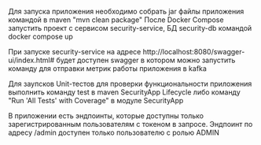Для запуска приложения необходимо собрать jar файлы приложения командой в maven "mvn clean package"
После Docker Compose запустить проект с сервисом security-service, БД security-db  командой docker compose up

При запуске security-service на адресе http://localhost:8080/swagger-ui/index.html# будет доступен swagger в котором можно запустить команду для отправки метрик работы приложения в kafka

Для заупсков Unit-тестов для проверки функциональности приложения выполнить команду test в maven SecurityApp Lifecycle либо команду "Run 'All Tests' with Coverage" в модуле SecurityApp

В приложении есть эндпоинты, которые доступны только зарегистрированным пользователям с токеном в запросе. 
Эндпоинт по адресу /admin доступен только пользователю с ролью ADMIN